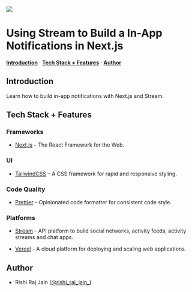 ![](https://stream-blog-v2.imgix.net/blog/wp-content/uploads/95687da4d43974949173f1df4ede0d6c/Twitter-BuildInAppNotifications-NextJS-1600x900px.jpg?auto=format&auto=compress&w=1600&fit=max)

# Using Stream to Build a In-App Notifications in Next.js

<p>
  <a href="#introduction"><strong>Introduction</strong></a> ·
  <a href="#tech-stack--features"><strong>Tech Stack + Features</strong></a> ·
  <a href="#author"><strong>Author</strong></a>
</p>

## Introduction

Learn how to build in-app notifications with Next.js and Stream.

## Tech Stack + Features

### Frameworks

- [Next.js](https://nextjs.org) – The React Framework for the Web.

### UI

- [TailwindCSS](https://tailwindcss.com) – A CSS framework for rapid and responsive styling.

### Code Quality

- [Prettier](https://prettier.io/) – Opinionated code formatter for consistent code style.

### Platforms

- [Stream](https://getstream.io) - API platform to build social networks, activity feeds, activity streams and chat apps.

- [Vercel](https://vercel.com) - A cloud platform for deploying and scaling web applications.

## Author

- Rishi Raj Jain ([@rishi_raj_jain_](https://twitter.com/rishi_raj_jain_))
